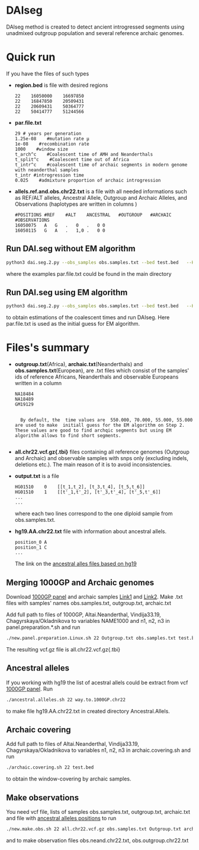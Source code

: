 
# DAIseg
DAIseg method is created to detect ancient introgressed segments using unadmixed outgroup population and several reference archaic genomes. 

# Quick run
If you have the files of such types 

* __region.bed__ is file with desired regions
  ```note
  22	16050000	16697850
  22	16847850	20509431
  22	20609431	50364777
  22	50414777	51244566
  ```
  
*  __par.file.txt__
   ```note
   29 # years per generation
   1.25e-08    #mutation rate μ
   1e-08    #recombination rate
   1000    #window size
   t_arch^c    #Coalescent time of AMH and Neanderthals
   t_split^c    #Coalescent time out of Africa 
   t_intr^c    #coalescent time of archaic segments in modern genome with neanderthal samples
   t_intr #introgression time 
   0.025    #admixture proportion of archaic introgression

* __allels.ref.and.obs.chr22.txt__ is a file with all needed informations such as REF/ALT alleles, Ancestral Allele, Outgroup and Archaic Alleles, and Observations (haplotypes are written in columns )
     ```note
     #POSITIONS	#REF	#ALT	ANCESTRAL	#OUTGROUP	#ARCHAIC	#OBSERVATIONS
     16050075	A	G	.	0	.	0 0
     16050115	G	A	.	1,0	.	0 0
     ```



## Run DAI.seg without EM algorithm
```bash
python3 dai.seg.2.py --obs_samples obs.samples.txt --bed test.bed   --HMM_par par.file.txt --EM no --prepared_file allels.ref.and.obs.chr22.txt --o out.chr22.txt --arch_cover arch.covering.chr22.txt
```

where the examples par.file.txt could be found in the main directory

## Run DAI.seg using EM algorithm

```bash
python3 dai.seg.2.py --obs_samples obs.samples.txt --bed test.bed   --HMM_par par.file.txt --EM yes --EM_steps 20  --prepared_file allels.ref.and.obs.chr22.txt --o out.EM.txt --arch_cover arch.covering.chr22.txt
```
to obtain estimations of the  coalescent times and run DAIseg. Here par.file.txt is used as the initial guess for EM algorithm.



     


# Files's summary
*  __outgroup.txt__(Africa), __archaic.txt__(Neanderthals)  and __obs.samples.txt__(European), are .txt files which consist of the samples' ids of reference Africans, Neanderthals and observable Europeans written in a column
   ```note
   NA18484
   NA18489
   GM19129
   ```



   ```

     By default, the  time values are  550.000, 70.000, 55.000, 55.000 are used to make  initiall guess for the EM algorithm on Step 2. These values are good to find archqic segments but using EM algorithm allows to find short segments.


*  __all.chr22.vcf.gz{.tbi}__ files containing all reference genomes (Outgroup and Archaic) and observable samples with snps only (excluding indels, deletions etc.). The main reason of it is to avoid inconsistencies.
  
 * __output.txt__ is a  file 
    ```note
    HG01510    0    [[t_1,t_2], [t_3,t_4], [t_5,t_6]]
    HG01510    1    [[t'_1,t'_2], [t'_3,t'_4], [t'_5,t'_6]]
    ...
    ...
    ```
    where each two lines correspond to the one diploid sample from obs.samples.txt.


*  __hg19.AA.chr22.txt__  file with information about ancestral allels.
     ```note
     position_0 A
     position_1 C
     ...
     ```
   The link on the [ancestral alles files based on hg19][4] 




## Merging 1000GP  and Archaic genomes


Download [1000GP panel][1] and  archaic samples  [Link1][2] and [Link2][3]. Make .txt files with samples' names  obs.samples.txt, outgroup.txt, archaic.txt

Add full path to files  of 1000GP,  Altai.Neanderthal, Vindija33.19, Chagyrskaya/Okladnikova to variables NAME1000 and n1, n2, n3 in  panel.preparation.*.sh and run 

```bash
./new.panel.preparation.Linux.sh 22 Outgroup.txt obs.samples.txt test.bed all.chr22.vcf.gz
```
 
The resulting vcf.gz file is all.chr22.vcf.gz{.tbi}

## Ancestral alleles

If you working with hg19 the list of acestral allels could be extract from vcf [1000GP panel][1]. Run
```bash
./ancestral.alleles.sh 22 way.to.1000GP.chr22
```

to make file hg19.AA.chr22.txt in created directory Ancestral.Allels.




## Archaic covering

Add full path to files  of   Altai.Neanderthal, Vindija33.19, Chagyrskaya/Okladnikova to variables n1, n2, n3 in  archaic.covering.sh and run 
```bash
./archaic.covering.sh 22 test.bed
```
to obtain the window-covering by archaic samples.





## Make observations 

You need  vcf file, lists of samples obs.samples.txt, outgroup.txt, archaic.txt and file with [ancestral alleles positions][4]
 to run  

```bash
./new.make.obs.sh 22 all.chr22.vcf.gz obs.samples.txt Outgroup.txt archaic.txt  ./Ancestral.Alleles/hg19.AA.chr22.txt test.bed
```

and to make observation files obs.neand.chr22.txt, obs.outgroup.chr22.txt






[1]: http://ftp.1000genomes.ebi.ac.uk/vol1/ftp/release/20130502/ALL.chr22.phase3_shapeit2_mvncall_integrated_v5b.20130502.genotypes.vcf.gz 
[2]: http://cdna.eva.mpg.de/neandertal/Vindija/VCF/
[3]: http://ftp.eva.mpg.de/neandertal/ChagyrskayaOkladnikov/
[4]: https://drive.google.com/file/d/1Vw-QEG9uu1trkbGHpDVXhMlbGt-RQhbN/view?usp=sharing
